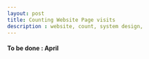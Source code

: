 ```yaml
---
layout: post
title: Counting Website Page visits 
description : website, count, system design, 
---
```


#### To be done : April
